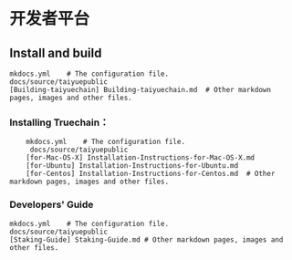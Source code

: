 
# 开发者平台
## Install and build
    mkdocs.yml    # The configuration file.
    docs/source/taiyuepublic
    [Building-taiyuechain] Building-taiyuechain.md  # Other markdown pages, images and other files.
### Installing Truechain：
        mkdocs.yml    # The configuration file.
         docs/source/taiyuepublic
        [for-Mac-OS-X] Installation-Instructions-for-Mac-OS-X.md 
        [for-Ubuntu] Installation-Instructions-for-Ubuntu.md
        [for-Centos] Installation-Instructions-for-Centos.md  # Other markdown pages, images and other files.
### Developers' Guide
    mkdocs.yml    # The configuration file.
    docs/source/taiyuepublic
    [Staking-Guide] Staking-Guide.md # Other markdown pages, images and other files.
 